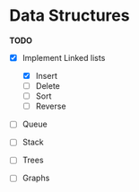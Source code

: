 # Data Structures

**TODO**
- [x] Implement Linked lists
  - [x] Insert
  - [ ] Delete
  - [ ] Sort
  - [ ] Reverse

- [ ] Queue

- [ ] Stack

- [ ] Trees

- [ ] Graphs
